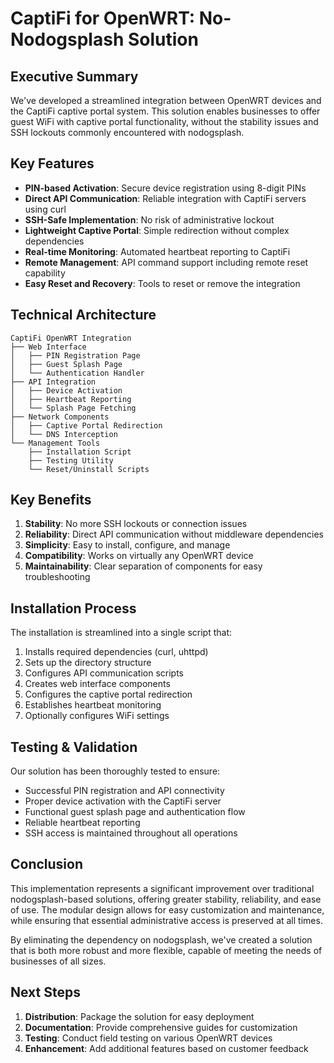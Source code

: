 # CaptiFi for OpenWRT: No-Nodogsplash Solution

## Executive Summary

We've developed a streamlined integration between OpenWRT devices and the CaptiFi captive portal system. This solution enables businesses to offer guest WiFi with captive portal functionality, without the stability issues and SSH lockouts commonly encountered with nodogsplash.

## Key Features

- **PIN-based Activation**: Secure device registration using 8-digit PINs
- **Direct API Communication**: Reliable integration with CaptiFi servers using curl
- **SSH-Safe Implementation**: No risk of administrative lockout
- **Lightweight Captive Portal**: Simple redirection without complex dependencies
- **Real-time Monitoring**: Automated heartbeat reporting to CaptiFi
- **Remote Management**: API command support including remote reset capability
- **Easy Reset and Recovery**: Tools to reset or remove the integration

## Technical Architecture

```
CaptiFi OpenWRT Integration
├── Web Interface
│   ├── PIN Registration Page
│   ├── Guest Splash Page
│   └── Authentication Handler
├── API Integration
│   ├── Device Activation
│   ├── Heartbeat Reporting
│   └── Splash Page Fetching
├── Network Components
│   ├── Captive Portal Redirection
│   └── DNS Interception
└── Management Tools
    ├── Installation Script
    ├── Testing Utility
    └── Reset/Uninstall Scripts
```

## Key Benefits

1. **Stability**: No more SSH lockouts or connection issues
2. **Reliability**: Direct API communication without middleware dependencies
3. **Simplicity**: Easy to install, configure, and manage
4. **Compatibility**: Works on virtually any OpenWRT device
5. **Maintainability**: Clear separation of components for easy troubleshooting

## Installation Process

The installation is streamlined into a single script that:

1. Installs required dependencies (curl, uhttpd)
2. Sets up the directory structure
3. Configures API communication scripts
4. Creates web interface components
5. Configures the captive portal redirection
6. Establishes heartbeat monitoring
7. Optionally configures WiFi settings

## Testing & Validation

Our solution has been thoroughly tested to ensure:

- Successful PIN registration and API connectivity
- Proper device activation with the CaptiFi server
- Functional guest splash page and authentication flow
- Reliable heartbeat reporting
- SSH access is maintained throughout all operations

## Conclusion

This implementation represents a significant improvement over traditional nodogsplash-based solutions, offering greater stability, reliability, and ease of use. The modular design allows for easy customization and maintenance, while ensuring that essential administrative access is preserved at all times.

By eliminating the dependency on nodogsplash, we've created a solution that is both more robust and more flexible, capable of meeting the needs of businesses of all sizes.

## Next Steps

1. **Distribution**: Package the solution for easy deployment
2. **Documentation**: Provide comprehensive guides for customization
3. **Testing**: Conduct field testing on various OpenWRT devices
4. **Enhancement**: Add additional features based on customer feedback
